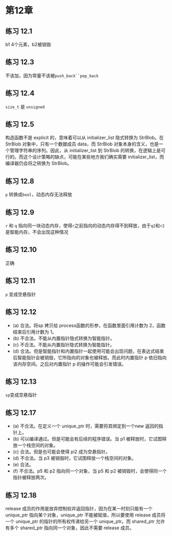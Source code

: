 <!--
 * @Author: liyunfang
 * @Date: 2020-01-27 15:04:59
 * @LastEditTime : 2020-01-28 19:37:36
 * @Description: 
 -->
# 第12章

## 练习 12.1

b1 4个元素，b2被销毁

## 练习 12.3

不该加，因为常量不该被`push_back``pop_back`

## 练习 12.4

`size_t` 是 `unsigned`

## 练习 12.5

构造函数不是 explicit 的，意味着可以从 initializer_list 隐式转换为 StrBlob。在 StrBlob 对象中，只有一个数据成员 data，而 StrBlob 对象本身的含义，也是一个管理字符串的序列。因此，从 initializer_list 到 StrBlob 的转换，在逻辑上是可行的。而这个设计策略的缺点，可能在某些地方我们确实需要 initializer_list，而编译器仍会将之转换为 StrBlob。

## 练习 12.8

`p` 转换成`bool`，动态内存无法释放

## 练习 12.9

`r` 和 `q` 指向同一块动态内存，使得`r`之前指向的动态内存得不到释放，由于`q2`和`r2`是智能内存，不会出现这种情况

## 练习 12.10

正确

## 练习 12.11

`p` 变成空悬指针

## 练习 12.12

- (a) 合法。将sp 拷贝给 process函数的形参，在函数里面引用计数为 2，函数结束后引用计数为 1。
- (b) 不合法。不能从内置指针隐式转换为智能指针。
- (c) 不合法。不能从内置指针隐式转换为智能指针。
- (d) 合法。但是智能指针和内置指针一起使用可能会出现问题，在表达式结束后智能指针会被销毁，它所指向的对象也被释放。而此时内置指针 p 依旧指向该内存空间。之后对内置指针 p 的操作可能会引发错误。

## 练习 12.13

`sp`变成空悬指针

## 练习 12.17

- (a) 不合法。在定义一个 unique_ptr 时，需要将其绑定到一个new 返回的指针上。
- (b) 可以编译通过。但是可能会有后续的程序错误。当 p1 被释放时，它试图释放一个栈空间的对象。
- (c) 合法。但是也可能会使得 pi2 成为空悬指针。
- (d) 不合法。当 p3 被销毁时，它试图释放一个栈空间的对象。
- (e) 合法。
- (f) 不合法。p5 和 p2 指向同一个对象，当 p5 和 p2 被销毁时，会使得同一个指针被释放两次。

## 练习 12.18

release 成员的作用是放弃控制权并返回指针，因为在某一时刻只能有一个 unique_ptr 指向某个对象，unique_ptr 不能被赋值，所以要使用 release 成员将一个 unique_ptr 的指针的所有权传递给另一个 unique_ptr。而 shared_ptr 允许有多个 shared_ptr 指向同一个对象，因此不需要 release 成员。
